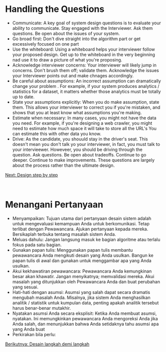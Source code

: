 # Handling the Questions

- Communicate: A key goal of system design questions is to evaluate your ability to communicate. Stay engaged with the Interviewer. Ask them questions. Be open about the issues of your system.
- Go broad first: Don't dive straight into the algorithm part or get excessively focused on one part
- Use the whiteboard: Using a whiteboard helps your interviewer follow your proposed design. Get up to the whiteboard in the very beginning nad use it to draw a picture of what you're proposing.
- Acknowledge interviewer concerns: Your interviewer will likely jump in concerns. Don't brush them off; validate them. Acknowledge the issues your Interviewer points out and make chnages accordingly.
- Be careful about assumptions: An incorrect assumption can dramatically change your problem . For example, if your system produces analytics / statistics for a dataset, it matters whether those analytics must be totally up to date.
- State your assumptions explicitly: When you do make assumption, state them. This allows your interviewer to correct you if you're mistaken, and shows that you at least know what assumptions you're making.
- Estimate when necessary: In many cases, you might not have the data you need. For example, if you're designing a web crawler, you might need to estimate how much space it will take to store all the URL's You can estimate this with other data you know.
- Drive: As the candidate, you shouuld stay in the driver's seat. This doesn't mean you don't talk yo your interviewer, in fact, you must talk to your intervieewer. Howeveer, you should be driving through the question. Ask questions. Be open about tradeoffs. Continue to go deeper. Continue to make improvements. These questions are largely about the process rather than the ultimate design.

[Next: Design step by step](./design-step-by-step.md)

<br>

# Menangani Pertanyaan

- Menyampaikan: Tujuan utama dari pertanyaan desain sistem adalah untuk mengevaluasi kemampuan Anda untuk berkomunikasi. Tetap terlibat dengan Pewawancara. Ajukan pertanyaan kepada mereka. Bersikaplah terbuka tentang masalah sistem Anda.
- Meluas dahulu: Jangan langsung masuk ke bagian algoritme atau terlalu fokus pada satu bagian.
- Gunakan papan tulis: Menggunakan papan tulis membantu pewawancara Anda mengikuti desain yang Anda usulkan. Bangun ke papan tulis di awal dan gunakan untuk menggambar apa yang Anda usulkan.
- Akui kekhawatiran pewawancara: Pewawancara Anda kemungkinan besar akan khawatir. Jangan menyikatnya; memvalidasi mereka. Akui masalah yang ditunjukkan oleh Pewawancara Anda dan buat perubahan yang sesuai.
- Hati-hati dengan asumsi: Asumsi yang salah dapat secara dramatis mengubah masalah Anda. Misalnya, jika sistem Anda menghasilkan analitik / statistik untuk kumpulan data, penting apakah analitik tersebut harus benar-benar mutakhir.
- Nyatakan asumsi Anda secara eksplisit: Ketika Anda membuat asumsi, nyatakan. Ini memungkinkan pewawancara Anda mengoreksi Anda jika Anda salah, dan menunjukkan bahwa Anda setidaknya tahu asumsi apa yang Anda buat
- Perkirakan bila perlu: 

[Berikutnya: Desain langkah demi langkah](./design-step-by-step.md)